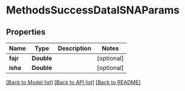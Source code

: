 # MethodsSuccessDataISNAParams

## Properties
Name | Type | Description | Notes
------------ | ------------- | ------------- | -------------
**fajr** | **Double** |  | [optional] 
**isha** | **Double** |  | [optional] 

[[Back to Model list]](../README.md#documentation-for-models) [[Back to API list]](../README.md#documentation-for-api-endpoints) [[Back to README]](../README.md)


